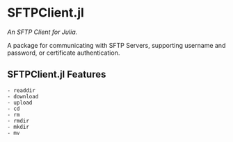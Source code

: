 # SFTPClient.jl 

*An SFTP Client for Julia.*

A package for communicating with SFTP Servers, supporting username and password, or certificate authentication. 

## SFTPClient.jl Features

    - readdir
    - download
    - upload 
    - cd
    - rm 
    - rmdir
    - mkdir
    - mv


